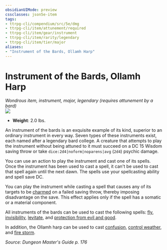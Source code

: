 ```yaml
---
obsidianUIMode: preview
cssclasses: json5e-item
tags:
- ttrpg-cli/compendium/src/5e/dmg
- ttrpg-cli/item/attunement/required
- ttrpg-cli/item/gear/instrument
- ttrpg-cli/item/rarity/legendary
- ttrpg-cli/item/tier/major
aliases: 
- "Instrument of the Bards, Ollamh Harp"
---
```

# Instrument of the Bards, Ollamh Harp
*Wondrous item, instrument, major, legendary (requires attunement by a bard)*  
![](/3-Mechanics/CLI/Compendium/items/img/instrument-of-the-bards-ollamh-harp.webp#right)

- **Weight**: 2.0 lbs.

An instrument of the bards is an exquisite example of its kind, superior to an ordinary instrument in every way. Seven types of these instruments exist, each named after a legendary bard college. A creature that attempts to play the instrument without being attuned to it must succeed on a DC 15 Wisdom saving throw or take `dice:2d4|noform|noparens|avg` (`2d4`) psychic damage.

You can use an action to play the instrument and cast one of its spells. Once the instrument has been used to cast a spell, it can't be used to cast that spell again until the next dawn. The spells use your spellcasting ability and spell save DC.

You can play the instrument while casting a spell that causes any of its targets to be [charmed](/3-Mechanics/CLI/Rules/conditions.md#Charmed) on a failed saving throw, thereby imposing disadvantage on the save. This effect applies only if the spell has a somatic or a material component.

All instruments of the bards can be used to cast the following spells: [fly](/3-Mechanics/CLI/Compendium/spells/fly.md), [invisibility](/3-Mechanics/CLI/Compendium/spells/invisibility.md), [levitate](/3-Mechanics/CLI/Compendium/spells/levitate.md), and [protection from evil and good](/3-Mechanics/CLI/Compendium/spells/protection-from-evil-and-good.md).

In addition, the Ollamh harp can be used to cast [confusion](/3-Mechanics/CLI/Compendium/spells/confusion.md), [control weather](/3-Mechanics/CLI/Compendium/spells/control-weather.md), and [fire storm](/3-Mechanics/CLI/Compendium/spells/fire-storm.md).

*Source: Dungeon Master's Guide p. 176*